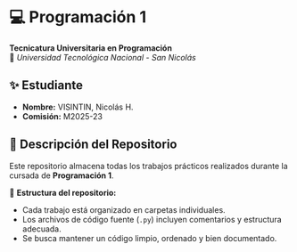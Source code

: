 # 💻 Programación 1  
**Tecnicatura Universitaria en Programación**  
📍 *Universidad Tecnológica Nacional - San Nicolás*  

## ✨ Estudiante  
- **Nombre:** VISINTIN, Nicolás H.
- **Comisión:** M2025-23

## 📂 Descripción del Repositorio  
Este repositorio almacena todas los trabajos prácticos realizados durante la cursada de **Programación 1**.  

📌 **Estructura del repositorio:**  
- Cada trabajo está organizado en carpetas individuales.  
- Los archivos de código fuente (`.py`) incluyen comentarios y estructura adecuada.  
- Se busca mantener un código limpio, ordenado y bien documentado.  
